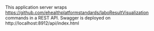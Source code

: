 This application server wraps https://github.com/ehealthplatformstandards/laboResultVisualization commands in a REST API.
Swagger is deployed on http://localhost:8912/api/index.html
